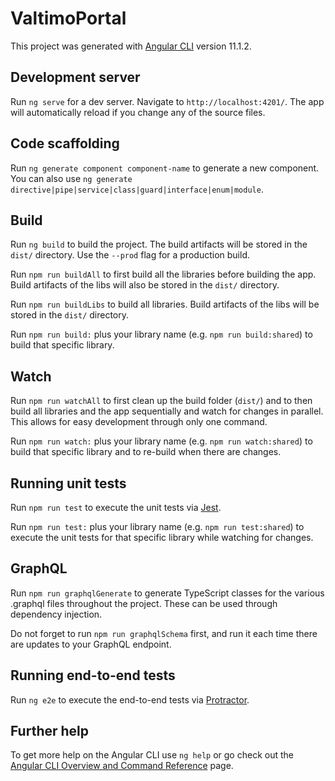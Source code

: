 # ValtimoPortal

This project was generated with [Angular CLI](https://github.com/angular/angular-cli) version 11.1.2.

## Development server

Run `ng serve` for a dev server. Navigate to `http://localhost:4201/`. The app will automatically reload if you change
any of the source files.

## Code scaffolding

Run `ng generate component component-name` to generate a new component. You can also
use `ng generate directive|pipe|service|class|guard|interface|enum|module`.

## Build

Run `ng build` to build the project. The build artifacts will be stored in the `dist/` directory. Use the `--prod` flag
for a production build.

Run `npm run buildAll` to first build all the libraries before building the app. Build artifacts of the libs will also
be stored in the `dist/` directory.

Run `npm run buildLibs` to build all libraries. Build artifacts of the libs will be stored in the `dist/` directory.

Run `npm run build:` plus your library name (e.g. `npm run build:shared`) to build that specific library.

## Watch

Run `npm run watchAll` to first clean up the build folder (`dist/`) and to then build all libraries and the app
sequentially and watch for changes in parallel. This allows for easy development through only one command.

Run `npm run watch:` plus your library name (e.g. `npm run watch:shared`) to build that specific library and to re-build
when there are changes.

## Running unit tests

Run `npm run test` to execute the unit tests via [Jest](https://jestjs.io/).

Run `npm run test:` plus your library name (e.g. `npm run test:shared`) to execute the unit tests for that specific
library while watching for changes.

## GraphQL

Run `npm run graphqlGenerate` to generate TypeScript classes for the various .graphql files throughout the project.
These can be used through dependency injection.

Do not forget to run `npm run graphqlSchema` first, and run it each time there are updates to your GraphQL endpoint.

## Running end-to-end tests

Run `ng e2e` to execute the end-to-end tests via [Protractor](http://www.protractortest.org/).

## Further help

To get more help on the Angular CLI use `ng help` or go check out
the [Angular CLI Overview and Command Reference](https://angular.io/cli) page.
